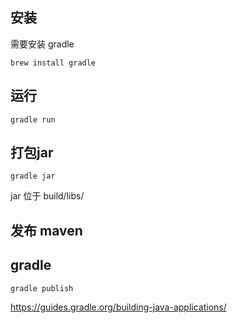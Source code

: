 ## 安装

需要安装 gradle

```
brew install gradle
```

## 运行

```
gradle run
```

## 打包jar

```
gradle jar
```

jar 位于 build/libs/

## 发布 maven

## gradle

```
gradle publish
```

https://guides.gradle.org/building-java-applications/